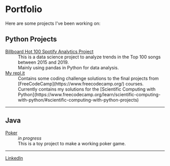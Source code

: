 # Portfolio
Here are some projects I've been working on: 

## Python Projects

<dl>
  <dt> <a href="https://mrrufs.github.io/Hot_100">Billboard Hot 100 Spotify Analytics Project</a> </dt>
  <dd>This is a data science project to analyze trends in the Top 100 songs between 2015 and 2019. 
  <br>Mainly using pandas in Python for data analysis.</dd>
  <dt> <a href="https://repl.it/@mrrufs">My repl.it</a> </dt>
  <dd> Contains some coding challenge solutions to the final projects from [FreeCodeCamp](https://www.freecodecamp.org/) courses. 
  <br>Currently contains my solutions for the [Scientific Computing with Python](https://www.freecodecamp.org/learn/scientific-computing-with-python/#scientific-computing-with-python-projects) </dd>
</dl>

---

## Java

<dl> 
  <dt><a href="https://github.com/mrrufs/Poker"> Poker </a> </dt>
  <dd><i>in progress</i>
<br>This is a toy project to make a working poker game. 
<br></dd>
</dl>

---

[LinkedIn](https://www.linkedin.com/in/rdramanathan/) 
